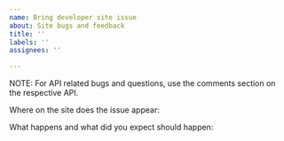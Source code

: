 ```yaml
---
name: Bring developer site issue
about: Site bugs and feedback
title: ''
labels: ''
assignees: ''

---
```


NOTE: For API related bugs and questions, use the comments section on the respective API.

Where on the site does the issue appear:

What happens and what did you expect should happen:
